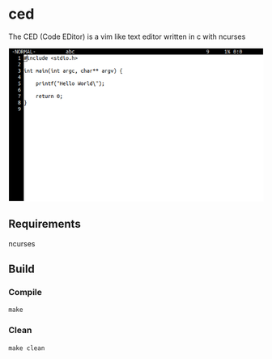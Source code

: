 # ced
The CED (Code EDitor) is a vim like text editor written in c with ncurses

![demo screenshot 0](https://github.com/pielesju/ced/blob/master/screenshot0.png)

## Requirements

ncurses

## Build

### Compile

```
make
```

### Clean

```
make clean
```
